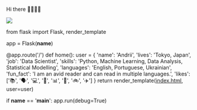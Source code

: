 
Hi there 👋👋👋👋



![](https://komarev.com/ghpvc/?username=andriigegliuk&label=PROFILE+VIEWS)

from flask import Flask, render_template

app = Flask(__name__)

@app.route('/')
def home():
    user = {
        'name': 'Andrii',
        'lives': 'Tokyo, Japan',
        'job': 'Data Scientist',
        'skills': 'Python, Machine Learning, Data Analysis, Statistical Modelling',
        'languages': 'English, Portuguese, Ukrainian',
        'fun_fact': 'I am an avid reader and can read in multiple languages.',
        'likes': ['📚', '🗣️', '💻', '🔬', '📊', '🥾', '🚲', '✈️']
    }
    return render_template([index.html](https://andriig.pythonanywhere.com/), user=user)

if __name__ == '__main__':
    app.run(debug=True)


<!--

**AndriiGegliuk/andriigegliuk** is a ✨ _special_ ✨ repository because its `README.md` (this file) appears on your GitHub profile.

Here are some ideas to get you started:

- 🔭 I’m currently working on ...
- 🌱 I’m currently learning Data Analysis 
- 👯 I’m looking to collaborate on projects that creates value and helps everyone to achieve amazing results 
- 🤔 I’m looking for help with Python code and Data analysis tools
- 💬 Ask me about 
- 📫 How to reach me: ...
- 😄 Pronouns: ...
- ⚡ Fun fact: ... 
-->
